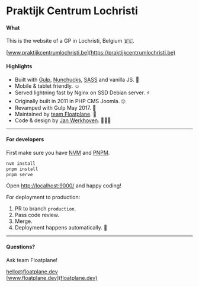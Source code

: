 # Praktijk Centrum Lochristi

#### What

This is the website of a GP in Lochristi, Belgium 🇧🇪.

[www.praktijkcentrumlochristi.be](https://praktijkcentrumlochristi.be)

#### Highlights

* Built with [Gulp](https://gulpjs.com), [Nunchucks](https://mozilla.github.io/nunjucks/), [SASS](https://sass-lang.com) and vanilla JS. 👾
* Mobile & tablet friendly. ☺️
* Served lightning fast by Nginx on SSD Debian server. ⚡
* Originally built in 2011 in PHP CMS Joomla. 🙄
* Revamped with Gulp May 2017. 🍹
* Maintained by [team Floatplane](https://floatplane.dev). 🚤
* Code & design by [Jan Werkhoven](https://github.com/janwerkhoven). 🤸🏻‍♂️

---

#### For developers

First make sure you have [NVM](https://github.com/nvm-sh/nvm) and [PNPM](https://pnpm.io).

```sh
nvm install
pnpm install
pnpm serve
```

Open [http://localhost:9000/](http://localhost:9000/) and happy coding!

For deployment to production:

1. PR to branch `production`.
2. Pass code review.
3. Merge.
4. Deployment happens automatically. 🚀

---

#### Questions?

Ask team Floatplane!

[hello@floatplane.dev](mailto:hello@floatplane.dev)  
[www.floatplane.dev](floatplane.dev)
